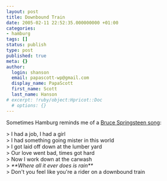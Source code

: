 ```yaml
---
layout: post
title: Downbound Train
date: 2005-02-11 22:52:35.000000000 +01:00
categories:
- hamburg
tags: []
status: publish
type: post
published: true
meta: {}
author:
  login: shanson
  email: papascott-wp@gmail.com
  display_name: PapaScott
  first_name: Scott
  last_name: Hanson
# excerpt: !ruby/object:Hpricot::Doc
  # options: {}
---
```

<p>Sometimes Hamburg reminds me of a <a title="Downbound Train: brucespringsteen.net: Bruce Springsteen" href="http://www.brucespringsteen.net/songs/DownboundTrain.html">Bruce Springsteen song</a>:</p>
<p>> I had a job, I had a girl<br />
> I had something going mister in this world<br />
> I got laid off down at the lumber yard<br />
> Our love went bad, times got hard<br />
> Now I work down at the carwash<br />
> <em>**Where all it ever does is rain**</em><br />
> Don't you feel like you're a rider on a downbound train</p>
